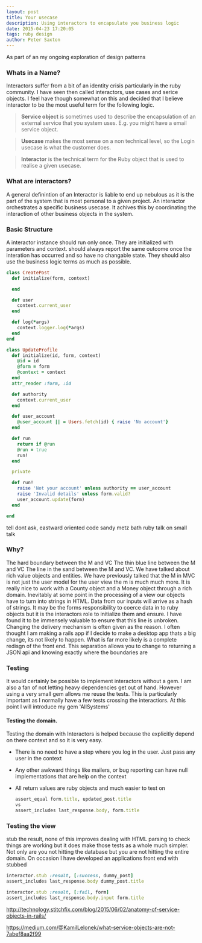 ```yaml
---
layout: post
title: Your usecase
description: Using interactors to encapsulate you business logic
date: 2015-04-23 17:20:05
tags: ruby design
author: Peter Saxton
---
```


As part of an my ongoing exploration of design patterns

### Whats in a Name?
Interactors suffer from a bit of an identity crisis particularly in the ruby community. I have seen then called interactors, use cases and serice objects. I feel have though somewhat on this and decided that I believe interactor to be the most useful term for the following logic.

> **Service object** is sometimes used to describe the encapsulation of an external service that you system uses. E.g. you might have a email service object.

> **Usecase** makes the most sense on a non technical level, so the Login usecase is what the customer does.

> **Interactor** is the technical term for the Ruby object that is used to realise a given usecase.

### What are interactors?
A general definintion of an Interactor is liable to end up nebulous as it is the part of the system that is most personal to a given project.
An interactor orchestrates a specific business usecase. It achives this by coordinating the interaction of other business objects in the system.

### Basic Structure
A interactor instance should run only once. They are initialized with parameters and context. should always report the same outcome once the interation has occurred and so have no changable state. They should also use the business logic terms as much as possible.
```rb
class CreatePost
  def initialize(form, context)

  end

  def user
    context.current_user
  end

  def log(*args)
    context.logger.log(*args)
  end
end
```

```rb
class UpdateProfile
  def initialize(id, form, context)
    @id = id
    @form = form
    @context = context
  end
  attr_reader :form, :id

  def authority
    context.current_user
  end

  def user_account
    @user_account || = Users.fetch(id) { raise 'No account'}
  end

  def run
    return if @run
    @run = true
    run!
  end

  private

  def run!
    raise 'Not your account' unless authority == user_account
    raise 'Invalid details' unless form.valid?
    user_account.update(form)
  end

end
```

tell dont ask, eastward oriented code
sandy metz bath ruby talk on small talk

### Why?
The hard boundary between the M and VC
The thin blue line between the M and VC
The line in the sand between the M and VC. We have talked about rich value objects and entities.
We have previously talked that the M in MVC is not just the user model for the user view the m is much much more. It is really nice to work with a County object and a Money object through a rich domain. Inevitably at some point in the processing of a view our objects have to turn into strings in HTML. Data from our inputs will arrive as a hash of strings. It may be the forms responsibility to coerce data in to ruby objects but it is the interactors role to initialize them and ensure.
I have found it to be immensely valuable to ensure that this line is unbroken. Changing the delivery mechanism is often given as the reason. I often thought I am making a rails app if I decide to make a desktop app thats a big change, its not likely to happen. What is far more likely is a complete redisgn of the front end. This separation allows you to change to returning a JSON api and knowing exactly where the boundaries are

### Testing
It would certainly be possible to implement interactors without a gem. I am also a fan of not letting heavy dependencies get out of hand. However using a very small gem allows me reuse the tests. This is particularly important as I normally have a few tests crossing the interactiors. At this point I will introduce my gem 'AllSystems'

#### Testing the domain.
Testing the domain with Interactors is helped because the explicitly depend on there context and so it is very easy.
- There is no need to have a step where you log in the user. Just pass any user in the context
- Any other awkward things like mailers, or bug reporting can have null implementations that are help on the context
- All return values are ruby objects and much easier to test on

  ```rb
  assert_equal form.title, updated_post.title
  vs
  assert_includes last_response.body, form.title
  ```

### Testing the view
stub the result, none of this improves dealing with HTML parsing to check things are working but it does make those tests as a whole much simpler. Not only are you not hitting the database but you are not hitting the entire domain. On occasion I have developed an applications front end with stubbed

```rb
interactor.stub :result, [:success, dummy_post]
assert_includes last_response.body dummy_post.title

interactor.stub :result, [:fail, form]
assert_includes last_response.body.input form.title
```

http://technology.stitchfix.com/blog/2015/06/02/anatomy-of-service-objects-in-rails/

https://medium.com/@KamilLelonek/what-service-objects-are-not-7abef8aa2f99
